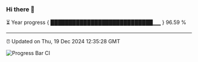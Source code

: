 ### Hi there 👋

⏳ Year progress { ████████████████████████████▁▁ } 96.59 %

---

⏰ Updated on Thu, 19 Dec 2024 12:35:28 GMT

![Progress Bar CI](https://github.com/liununu/liununu/workflows/Progress%20Bar%20CI/badge.svg)
